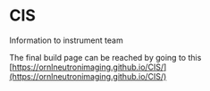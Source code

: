 # CIS
Information to instrument team

The final build page can be reached by going to this [https://ornlneutronimaging.github.io/CIS/](https://ornlneutronimaging.github.io/CIS/)
